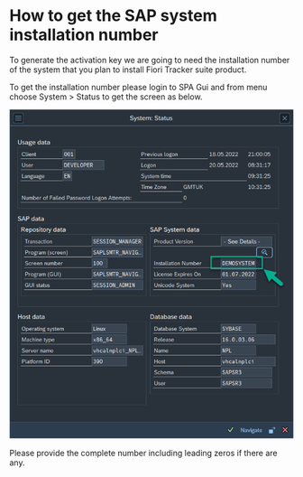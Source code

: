 # How to get the SAP system installation number

To generate the activation key we are going to need the installation number of the system that you plan to install Fiori Tracker suite product. 

To get the installation number please login to SPA Gui and from menu choose System > Status to get the screen as below.


[![](res/SAP-inst-number.png)](res/SAP-inst-number.png)


Please provide the complete number including leading zeros if there are any.